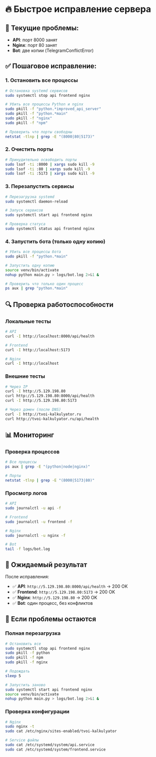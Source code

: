 # 🔥 Быстрое исправление сервера

## 🚨 Текущие проблемы:
- **API**: порт 8000 занят
- **Nginx**: порт 80 занят  
- **Bot**: две копии (TelegramConflictError)

## ✅ Пошаговое исправление:

### 1. Остановить все процессы
```bash
# Остановка systemd сервисов
sudo systemctl stop api frontend nginx

# Убить все процессы Python и nginx
sudo pkill -f "python.*improved_api_server"
sudo pkill -f "python.*main"
sudo pkill -f "nginx"
sudo pkill -f "npm"

# Проверить что порты свободны
netstat -tlnp | grep -E "(8000|80|5173)"
```

### 2. Очистить порты
```bash
# Принудительно освободить порты
sudo lsof -ti :8000 | xargs sudo kill -9
sudo lsof -ti :80 | xargs sudo kill -9
sudo lsof -ti :5173 | xargs sudo kill -9
```

### 3. Перезапустить сервисы
```bash
# Перезагрузка systemd
sudo systemctl daemon-reload

# Запуск сервисов
sudo systemctl start api frontend nginx

# Проверка статуса
sudo systemctl status api frontend nginx
```

### 4. Запустить бота (только одну копию)
```bash
# Убить все процессы бота
sudo pkill -f "python.*main"

# Запустить одну копию
source venv/bin/activate
nohup python main.py > logs/bot.log 2>&1 &

# Проверить что только один процесс
ps aux | grep "python.*main"
```

## 🔍 Проверка работоспособности

### Локальные тесты
```bash
# API
curl -I http://localhost:8000/api/health

# Frontend  
curl -I http://localhost:5173

# Nginx
curl -I http://localhost
```

### Внешние тесты
```bash
# Через IP
curl -I http://5.129.198.80
curl http://5.129.198.80:8000/api/health
curl -I http://5.129.198.80:5173

# Через домен (после DNS)
curl -I http://tvoi-kalkulyator.ru
curl http://tvoi-kalkulyator.ru/api/health
```

## 📊 Мониторинг

### Проверка процессов
```bash
# Все процессы
ps aux | grep -E "(python|node|nginx)"

# Порты
netstat -tlnp | grep -E "(8000|5173|80)"
```

### Просмотр логов
```bash
# API
sudo journalctl -u api -f

# Frontend
sudo journalctl -u frontend -f

# Nginx
sudo journalctl -u nginx -f

# Bot
tail -f logs/bot.log
```

## 🎯 Ожидаемый результат

После исправления:
- ✅ **API**: `http://5.129.198.80:8000/api/health` → 200 OK
- ✅ **Frontend**: `http://5.129.198.80:5173` → 200 OK  
- ✅ **Nginx**: `http://5.129.198.80` → 200 OK
- ✅ **Bot**: один процесс, без конфликтов

## 🚨 Если проблемы остаются

### Полная перезагрузка
```bash
# Остановить все
sudo systemctl stop api frontend nginx
sudo pkill -f python
sudo pkill -f npm
sudo pkill -f nginx

# Подождать
sleep 5

# Запустить заново
sudo systemctl start api frontend nginx
source venv/bin/activate
nohup python main.py > logs/bot.log 2>&1 &
```

### Проверка конфигурации
```bash
# Nginx
sudo nginx -t
sudo cat /etc/nginx/sites-enabled/tvoi-kalkulyator

# Service файлы
sudo cat /etc/systemd/system/api.service
sudo cat /etc/systemd/system/frontend.service
``` 